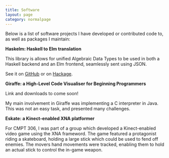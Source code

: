 ```yaml
---
title: Software
layout: page
category: normalpage
---
```


Below is a list of software projects I have developed or contributed code to, as well as
packages I maintain:

**Haskelm: Haskell to Elm translation**

This library is allows for unified Algebraic Data Types to be used in both a Haskell backend
and an Elm frontend, seamlessly sent using JSON.

See it on [GitHub](http://github.com/JoeyEremondi/Haskelm) or on [Hackage](https://hackage.haskell.org/package/haskelm).

**Giraffe: a High-Level Code Visualiser for Beginning Programmers**

Link and downloads to come soon!

My main involvement in Giraffe was implementing a C interpreter in Java. This was not an easy task, and presented many challenges.

**Eskate: a Kinect-enabled XNA platformer**

For CMPT 306, I was part of a group which developed a Kinect-enabled video game using the XNA frameword. The game featured a protagonist riding a skateboard, holding a large stick which could be used to fend off enemies. The movers hand movements were tracked, enabling them to hold an actual stick to control the in-game weapon.
